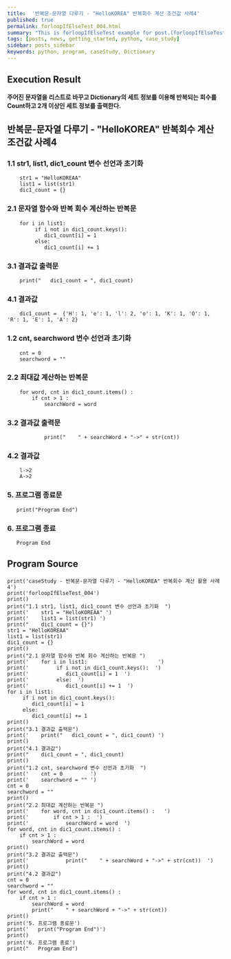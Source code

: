 ```yaml
---
title:  '반복문-문자열 다루기 - "HelloKOREA" 반복회수 계산 조건값 사례4'
published: true
permalink: forloopIfElseTest_004.html
summary: "This is forloopIfElseTest example for post.(forloopIfElseTest)"
tags: [posts, news, getting_started, python, case_study]
sidebar: posts_sidebar
keywords: python, program, caseStudy, Dictionary
---
```


## Execution Result

**주어진 문자열을 리스트로 바꾸고 Dictionary의 세트 정보를 이용해
반복되는 회수를 Count하고 2개 이상인 세트 정보를 출력한다.**

## 반복문-문자열 다루기 - "HelloKOREA" 반복회수 계산 조건값 사례4

### 1.1 str1, list1, dic1_count 변수 선언과 초기화
```
    str1 = "HelloKOREAA"
    list1 = list(str1)
    dic1_count = {}
```
### 2.1 문자열 함수와 반복 회수 계산하는 반복문
```
    for i in list1:                       
         if i not in dic1_count.keys():  
            dic1_count[i] = 1  
         else:  
            dic1_count[i] += 1  
```
### 3.1 결과값 출력문
```
    print("   dic1_count = ", dic1_count)
```
### 4.1 결과값
```
    dic1_count =  {'H': 1, 'e': 1, 'l': 2, 'o': 1, 'K': 1, 'O': 1, 'R': 1, 'E': 1, 'A': 2}
```
### 1.2 cnt, searchword 변수 선언과 초기화  
```
    cnt = 0         
    searchword = ""
```
### 2.2 최대값 계산하는 반복문
```
    for word, cnt in dic1_count.items() :   
        if cnt > 1 :  
            searchWord = word  
```
### 3.2 결과값 출력문
```
            print("    " + searchWord + "->" + str(cnt))  
```
### 4.2 결과값
```
    l->2
    A->2
```
### 5. 프로그램 종료문
```
   print("Program End")
```
### 6. 프로그램 종료
```
   Program End
```   
## Program Source

```
print('caseStudy - 반복문-문자열 다루기 - "HelloKOREA" 반복회수 계산 활용 사례4')
print('forloopIfElseTest_004')
print()
print("1.1 str1, list1, dic1_count 변수 선언과 초기화  ")
print('    str1 = "HelloKOREAA" ')
print('    list1 = list(str1) ')
print("    dic1_count = {}")
str1 = "HelloKOREAA"
list1 = list(str1)
dic1_count = {}
print()
print("2.1 문자열 함수와 반복 회수 계산하는 반복문 ")
print('    for i in list1:                       ')
print('         if i not in dic1_count.keys():  ')
print('            dic1_count[i] = 1  ')
print('         else:  ')
print('            dic1_count[i] += 1  ')
for i in list1:
     if i not in dic1_count.keys():
        dic1_count[i] = 1
     else:
        dic1_count[i] += 1
print()
print("3.1 결과값 출력문")
print('    print("   dic1_count = ", dic1_count) ')
print()
print("4.1 결과값")
print("    dic1_count = ", dic1_count)
print()
print("1.2 cnt, searchword 변수 선언과 초기화  ")
print('    cnt = 0         ')
print('    searchword = "" ')
cnt = 0
searchword = ""
print()
print("2.2 최대값 계산하는 반복문 ")
print('    for word, cnt in dic1_count.items() :   ')
print('        if cnt > 1 :  ')
print('            searchWord = word  ')
for word, cnt in dic1_count.items() :
    if cnt > 1 :
        searchWord = word
print()
print("3.2 결과값 출력문")
print('            print("    " + searchWord + "->" + str(cnt))  ')
print()
print("4.2 결과값")
cnt = 0
searchword = ""
for word, cnt in dic1_count.items() :
    if cnt > 1 :
        searchWord = word
        print("    " + searchWord + "->" + str(cnt))
print()
print('5. 프로그램 종료문')
print('   print("Program End")')
print()
print('6. 프로그램 종료')
print("   Program End")
```
